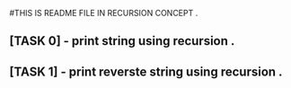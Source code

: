 #THIS IS README FILE IN RECURSION CONCEPT .



## [TASK 0] - print string using recursion .

## [TASK 1] - print reverste string using recursion .